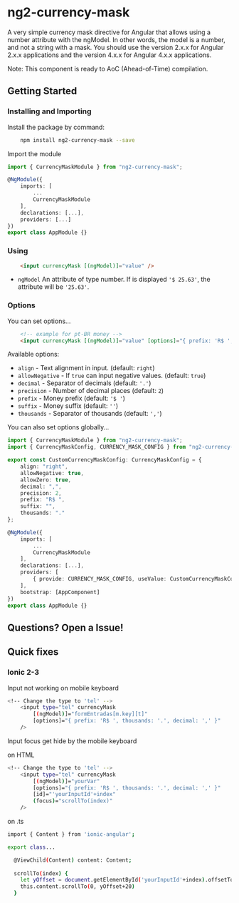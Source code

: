 # ng2-currency-mask

A very simple currency mask directive for Angular that allows using a number attribute with the ngModel. In other words, the model is a number, and not a string with a mask. You should use the version 2.x.x for Angular 2.x.x applications and the version 4.x.x for Angular 4.x.x applications.

Note: This component is ready to AoC (Ahead-of-Time) compilation.

## Getting Started

### Installing and Importing

Install the package by command:

```sh
    npm install ng2-currency-mask --save
```

Import the module

```ts
import { CurrencyMaskModule } from "ng2-currency-mask";

@NgModule({
    imports: [
        ...
        CurrencyMaskModule
    ],
    declarations: [...],
    providers: [...]
})
export class AppModule {}
```

### Using 

```html
    <input currencyMask [(ngModel)]="value" />
```

 * `ngModel` An attribute of type number. If is displayed `'$ 25.63'`, the attribute will be `'25.63'`.

### Options 

You can set options...

```html
    <!-- example for pt-BR money -->
    <input currencyMask [(ngModel)]="value" [options]="{ prefix: 'R$ ', thousands: '.', decimal: ',' }"/>
```  

Available options: 

 * `align` - Text alignment in input. (default: `right`)
 * `allowNegative` - If `true` can input negative values.  (default: `true`)
 * `decimal` -  Separator of decimals (default: `'.'`)
 * `precision` - Number of decimal places (default: `2`)
 * `prefix` - Money prefix (default: `'$ '`)
 * `suffix` - Money suffix (default: `''`)
 * `thousands` - Separator of thousands (default: `','`)

You can also set options globally...

```ts
import { CurrencyMaskModule } from "ng2-currency-mask";
import { CurrencyMaskConfig, CURRENCY_MASK_CONFIG } from "ng2-currency-mask/src/currency-mask.config";

export const CustomCurrencyMaskConfig: CurrencyMaskConfig = {
    align: "right",
    allowNegative: true,
    allowZero: true,
    decimal: ",",
    precision: 2,
    prefix: "R$ ",
    suffix: "",
    thousands: "."
};

@NgModule({
    imports: [
        ...
        CurrencyMaskModule
    ],
    declarations: [...],
    providers: [
        { provide: CURRENCY_MASK_CONFIG, useValue: CustomCurrencyMaskConfig }
    ],
    bootstrap: [AppComponent]
})
export class AppModule {}
```

## Questions? Open a Issue!


## Quick fixes

### Ionic 2-3

Input not working on mobile keyboard

```sh
<!-- Change the type to 'tel' -->
    <input type="tel" currencyMask  
	    [(ngModel)]="formEntradas[m.key][t]"
	    [options]="{ prefix: 'R$ ', thousands: '.', decimal: ',' }" 
	/>
```

Input focus get hide by the mobile keyboard

on HTML
```sh
<!-- Change the type to 'tel' -->
    <input type="tel" currencyMask  
	    [(ngModel)]="yourVar"
	    [options]="{ prefix: 'R$ ', thousands: '.', decimal: ',' }" 
        [id]="'yourInputId'+index" 
	    (focus)="scrollTo(index)"
	/>
```

on .ts
```sh
import { Content } from 'ionic-angular';

export class...

  @ViewChild(Content) content: Content;
  
  scrollTo(index) {
    let yOffset = document.getElementById('yourInputId'+index).offsetTop;
    this.content.scrollTo(0, yOffset+20)
  }
```

